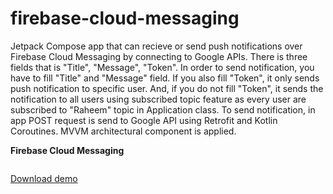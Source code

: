 # firebase-cloud-messaging
Jetpack Compose app that can recieve or send push notifications over Firebase Cloud Messaging by connecting to Google APIs. There is three fields that is "Title", "Message", "Token". In order to send notification, you have to fill "Title" and "Message" field. If you also fill "Token", it only sends push notification to specific user. And, if you do not fill "Token", it sends the notification to all users using subscribed topic feature as every user are subscribed to "Raheem" topic in Application class. To send notification, in app POST request is send to Google API using Retrofit and Kotlin Coroutines. MVVM architectural component is applied.

**Firebase Cloud Messaging**

<img src="" />

<a href="https://github.com/raheemadamboev/firebase-cloud-messaging/blob/master/app-debug.apk">Download demo</a>

